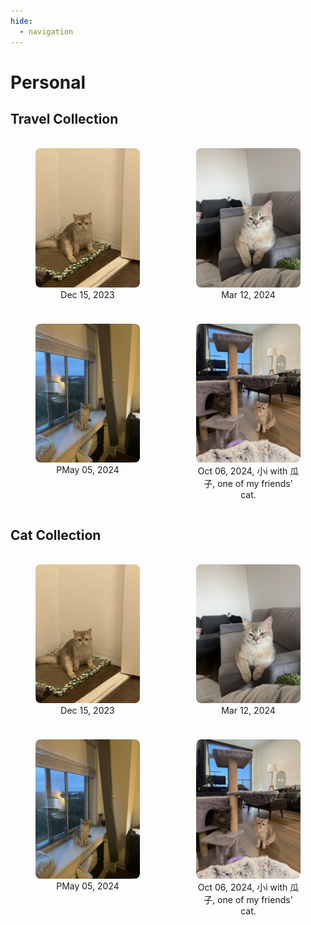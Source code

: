 ```yaml
---
hide:
  - navigation
---
```


# **Personal**

## Travel Collection
<div style="display: grid; grid-template-columns: repeat(auto-fill, minmax(200px, 1fr)); gap: 10px; margin-top: 20px;">

  <figure style="text-align: center;">
    <img src="/assets/little-i/Photo%20Dec%2015%202023,%2010%2043%2039.jpg" alt="Photo 1" style="width: 100%; border-radius: 8px;">
    <figcaption>Dec 15, 2023</figcaption>
  </figure>

  <figure style="text-align: center;">
    <img src="/assets/little-i/Photo%20Mar%2012%202024,%2016%2036%2012.jpg" alt="Photo 2" style="width: 100%; border-radius: 8px;">
    <figcaption>Mar 12, 2024</figcaption>
  </figure>

  <figure style="text-align: center;">
    <img src="/assets/little-i/Photo%20May%2005%202024,%2020%2002%2011.jpg" alt="Photo 3" style="width: 100%; border-radius: 8px;">
    <figcaption>PMay 05, 2024</figcaption>
  </figure>

  <figure style="text-align: center;">
    <img src="/assets/little-i/Photo%20Oct%2006%202024,%2011%2034%2035.jpg" alt="Photo 4" style="width: 100%; border-radius: 8px;">
    <figcaption>Oct 06, 2024, 小i with 瓜子, one of my friends' cat.</figcaption>
  </figure>

</div>

## Cat Collection
<div style="display: grid; grid-template-columns: repeat(auto-fill, minmax(200px, 1fr)); gap: 10px; margin-top: 20px;">

  <figure style="text-align: center;">
    <img src="/assets/little-i/Photo%20Dec%2015%202023,%2010%2043%2039.jpg" alt="Photo 1" style="width: 100%; border-radius: 8px;">
    <figcaption>Dec 15, 2023</figcaption>
  </figure>

  <figure style="text-align: center;">
    <img src="/assets/little-i/Photo%20Mar%2012%202024,%2016%2036%2012.jpg" alt="Photo 2" style="width: 100%; border-radius: 8px;">
    <figcaption>Mar 12, 2024</figcaption>
  </figure>

  <figure style="text-align: center;">
    <img src="/assets/little-i/Photo%20May%2005%202024,%2020%2002%2011.jpg" alt="Photo 3" style="width: 100%; border-radius: 8px;">
    <figcaption>PMay 05, 2024</figcaption>
  </figure>

  <figure style="text-align: center;">
    <img src="/assets/little-i/Photo%20Oct%2006%202024,%2011%2034%2035.jpg" alt="Photo 4" style="width: 100%; border-radius: 8px;">
    <figcaption>Oct 06, 2024, 小i with 瓜子, one of my friends' cat.</figcaption>
  </figure>

</div>